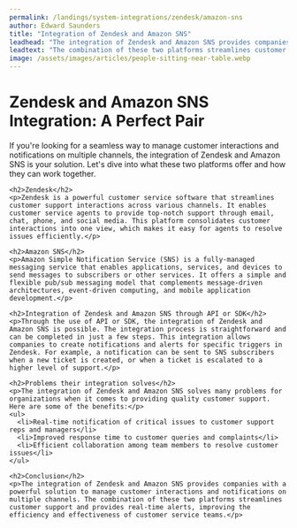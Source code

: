 ```yaml
---
permalink: /landings/system-integrations/zendesk/amazon-sns
author: Edward Saunders
title: "Integration of Zendesk and Amazon SNS"
leadhead: "The integration of Zendesk and Amazon SNS provides companies with a powerful solution to manage customer interactions and notifications on multiple channels"
leadtext: "The combination of these two platforms streamlines customer support and provides real-time alerts, improving the efficiency and effectiveness of customer service teams."
image: /assets/images/articles/people-sitting-near-table.webp
---
```

<div class="arttext">    <h1>Zendesk and Amazon SNS Integration: A Perfect Pair</h1>
    <p>If you're looking for a seamless way to manage customer interactions and notifications on multiple channels, the integration of Zendesk and Amazon SNS is your solution. Let's dive into what these two platforms offer and how they can work together.</p>

    <h2>Zendesk</h2>
    <p>Zendesk is a powerful customer service software that streamlines customer support interactions across various channels. It enables customer service agents to provide top-notch support through email, chat, phone, and social media. This platform consolidates customer interactions into one view, which makes it easy for agents to resolve issues efficiently.</p>

    <h2>Amazon SNS</h2>
    <p>Amazon Simple Notification Service (SNS) is a fully-managed messaging service that enables applications, services, and devices to send messages to subscribers or other services. It offers a simple and flexible pub/sub messaging model that complements message-driven architectures, event-driven computing, and mobile application development.</p>

    <h2>Integration of Zendesk and Amazon SNS through API or SDK</h2>
    <p>Through the use of API or SDK, the integration of Zendesk and Amazon SNS is possible. The integration process is straightforward and can be completed in just a few steps. This integration allows companies to create notifications and alerts for specific triggers in Zendesk. For example, a notification can be sent to SNS subscribers when a new ticket is created, or when a ticket is escalated to a higher level of support.</p>

    <h2>Problems their integration solves</h2>
    <p>The integration of Zendesk and Amazon SNS solves many problems for organizations when it comes to providing quality customer support. Here are some of the benefits:</p>
    <ul>
      <li>Real-time notification of critical issues to customer support reps and managers</li>
      <li>Improved response time to customer queries and complaints</li>
      <li>Efficient collaboration among team members to resolve customer issues</li>
    </ul>

    <h2>Conclusion</h2>
    <p>The integration of Zendesk and Amazon SNS provides companies with a powerful solution to manage customer interactions and notifications on multiple channels. The combination of these two platforms streamlines customer support and provides real-time alerts, improving the efficiency and effectiveness of customer service teams.</p>
</div>